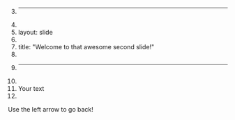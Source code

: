 3.	---
4.	
5.	layout: slide
6.	
7.	title: "Welcome to that awesome second slide!"
8.	
9.	---
10.	
11.	Your text
12.	
Use the left arrow to go back!
